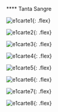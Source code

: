 **** Tanta Sangre

[e1carte1]: medias/TS-MED_e1-luvan/IMGTXT_carte1-H.jpg

[e1carte2]: medias/TS-MED_e1-luvan/IMGTXT_carte2-e1-H.jpg

[e1carte3]: medias/TS-MED_e1-luvan/IMGTXT_carte3-e1-H.jpg

[e1carte4]: medias/TS-MED_e1-luvan/IMGTXT_carte4-e1-H.jpg

[e1carte5]: medias/TS-MED_e1-luvan/IMGTXT_carte5-e1-H.jpg

[e1carte6]: medias/TS-MED_e1-luvan/IMGTXT_carte6-e1-H.jpg

[e1carte7]: medias/TS-MED_e1-luvan/IMGTXT_carte7-e1-H.jpg

[e1carte8]: medias/TS-MED_e1-luvan/IMGTXT_carte8-e1.jpg

![e1carte1][e1carte1]{: .flex}

![e1carte2][e1carte2]{: .flex}

![e1carte3][e1carte3]{: .flex}

![e1carte4][e1carte4]{: .flex}

![e1carte5][e1carte5]{: .flex}

![e1carte6][e1carte6]{: .flex}

![e1carte7][e1carte7]{: .flex}

![e1carte8][e1carte8]{: .flex}
